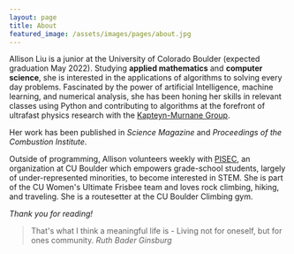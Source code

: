 ```yaml
---
layout: page
title: About
featured_image: /assets/images/pages/about.jpg
---
```


Allison Liu is a junior at the University of Colorado Boulder (expected graduation May 2022). Studying **applied mathematics** and **computer science**, she is interested in the applications of algorithms to solving every day problems. Fascinated by the power of artificial Intelligence, machine learning, and numerical analysis, she has been honing her skills in relevant classes using Python and contributing to algorithms at the forefront of ultrafast physics research with the [Kapteyn-Murnane Group](https://jila.colorado.edu/kmlabs/).

Her work has been published in *Science Magazine* and *Proceedings of the Combustion Institute*.

Outside of programming, Allison volunteers weekly with [PISEC](https://www.colorado.edu/outreach/pisec/), an organization at CU Boulder which empowers grade-school students, largely of under-represented minorities, to become interested in STEM. She is part of the CU Women's Ultimate Frisbee team and loves rock climbing, hiking, and traveling. She is a routesetter at the CU Boulder Climbing gym.

*Thank you for reading!*

>That's what I think a meaningful life is - Living not for oneself, but for ones community. <cite>Ruth Bader Ginsburg</cite>